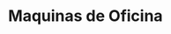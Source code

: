 ---
title: "Maquinas de Oficina"
url: /san-cristobal-de-las-casas/maquinas-de-oficina/
shop: general
---